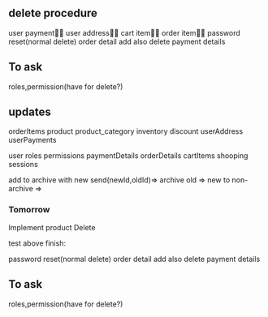 ## delete procedure

user payment👍🏾
user address👍🏾
cart item👍🏾
order item👍🏾
password reset(normal delete)
order detail add also delete payment details

## To ask

roles,permission(have for delete?)

## updates

orderItems
product
product_category
inventory
discount
userAddress
userPayments

user
roles
permissions
paymentDetails
orderDetails
cartItems
shooping sessions

add to archive with new
send(newId,oldId)=> archive old => new to non-archive =>

### Tomorrow

Implement product Delete

test above
finish:

password reset(normal delete)
order detail add also delete payment details

## To ask

roles,permission(have for delete?)
